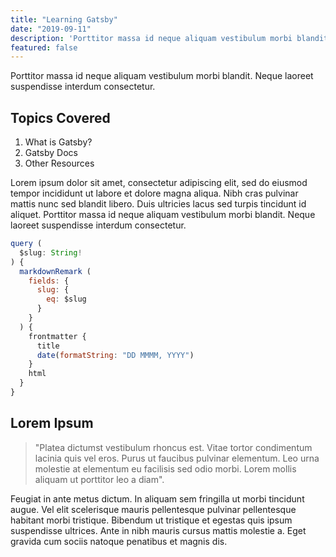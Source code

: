 ```yaml
---
title: "Learning Gatsby"
date: "2019-09-11"
description: 'Porttitor massa id neque aliquam vestibulum morbi blandit. Neque laoreet suspendisse interdum consectetur.'
featured: false
---
```


Porttitor massa id neque aliquam vestibulum morbi blandit. Neque laoreet suspendisse interdum consectetur.

## Topics Covered

1. What is Gatsby?
2. Gatsby Docs
3. Other Resources

Lorem ipsum dolor sit amet, consectetur adipiscing elit, sed do eiusmod tempor incididunt ut labore et dolore magna aliqua. Nibh cras pulvinar mattis nunc sed blandit libero. Duis ultricies lacus sed turpis tincidunt id aliquet. Porttitor massa id neque aliquam vestibulum morbi blandit. Neque laoreet suspendisse interdum consectetur.

```js
query (
  $slug: String!
) {
  markdownRemark (
    fields: {
      slug: {
        eq: $slug
      }
    }
  ) {
    frontmatter {
      title
      date(formatString: "DD MMMM, YYYY")
    }
    html
  }
}
```

## Lorem Ipsum

>"Platea dictumst vestibulum rhoncus est. Vitae tortor condimentum lacinia quis vel eros. Purus ut faucibus pulvinar elementum. Leo urna molestie at elementum eu facilisis sed odio morbi. Lorem mollis aliquam ut porttitor leo a diam".

Feugiat in ante metus dictum. In aliquam sem fringilla ut morbi tincidunt augue. Vel elit scelerisque mauris pellentesque pulvinar pellentesque habitant morbi tristique. Bibendum ut tristique et egestas quis ipsum suspendisse ultrices. Ante in nibh mauris cursus mattis molestie a. Eget gravida cum sociis natoque penatibus et magnis dis.
